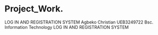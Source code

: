 # Project_Work.
LOG IN AND REGISTRATION SYSTEM
Agbeko Christian
UEB3249722
Bsc. Information Technology
LOG IN AND REGISTRATION SYSTEM
